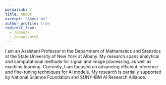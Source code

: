 ```yaml
---
permalink: /
title: About
excerpt: "About me"
author_profile: true
redirect_from: 
  - /about/
  - /about.html
---
```


I am an Assistant Professor in the Department of Mathematics and Statistics at the State University of New York at Albany. My research spans analytical and computational methods for signal and image processing, as well as machine learning. Currently, I am focused on advancing efficient inference and fine-tuning techniques for AI models. My research is partially supported by National Science Foundation and SUNY-IBM AI Research Alliance.


  



